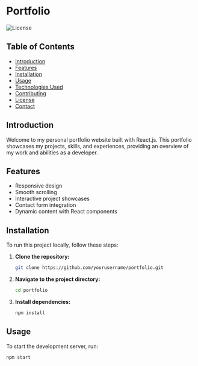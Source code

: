 # Portfolio

![License](https://img.shields.io/badge/license-MIT-blue.svg)

## Table of Contents

- [Introduction](#introduction)
- [Features](#features)
- [Installation](#installation)
- [Usage](#usage)
- [Technologies Used](#technologies-used)
- [Contributing](#contributing)
- [License](#license)
- [Contact](#contact)

## Introduction

Welcome to my personal portfolio website built with React.js. This portfolio showcases my projects, skills, and experiences, providing an overview of my work and abilities as a developer.

## Features

- Responsive design
- Smooth scrolling
- Interactive project showcases
- Contact form integration
- Dynamic content with React components

## Installation

To run this project locally, follow these steps:

1. **Clone the repository:**
    ```bash
    git clone https://github.com/yourusername/portfolio.git
    ```

2. **Navigate to the project directory:**
    ```bash
    cd portfolio
    ```

3. **Install dependencies:**
    ```bash
    npm install
    ```

## Usage

To start the development server, run:
```bash
npm start
